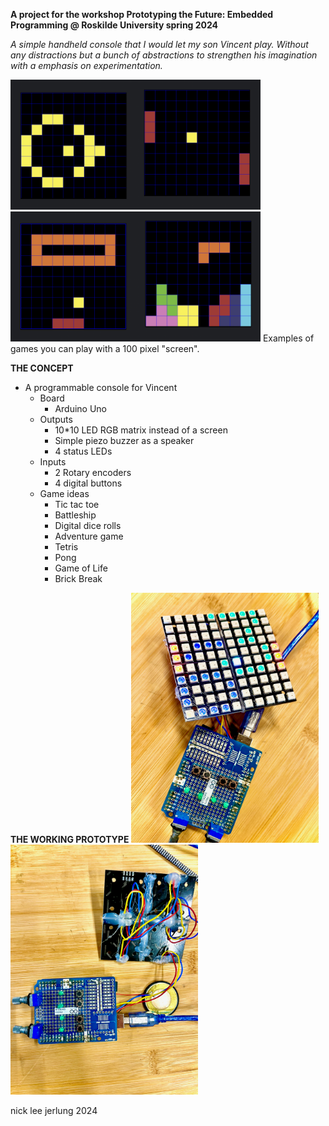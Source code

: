 **A project for the workshop Prototyping the Future: Embedded Programming @ Roskilde University spring 2024**

*A simple handheld console that I would let my son Vincent play. Without any distractions but a bunch of abstractions to strengthen his imagination with a emphasis on experimentation.*

<img src="pictures/gameOfLife.png" width="200"><img src="pictures/pong.png" width="200"><img src="pictures/brickBreak.png" width="200"><img src="pictures/tetris.png" width="200">
Examples of games you can play with a 100 pixel "screen".

**THE CONCEPT**
- A programmable console for Vincent
    - Board
        - Arduino Uno
    - Outputs
        - 10*10 LED RGB matrix instead of a screen
        - Simple piezo buzzer as a speaker
        - 4 status LEDs
    - Inputs
        - 2 Rotary encoders
        - 4 digital buttons
    - Game ideas
        - Tic tac toe
        - Battleship
        - Digital dice rolls
        - Adventure game
        - Tetris
        - Pong
        - Game of Life
        - Brick Break

**THE WORKING PROTOTYPE**
<img src="pictures/prototype1.png" width="300"><img src="pictures/prototype2.png" width="300">
  
nick lee jerlung 2024
